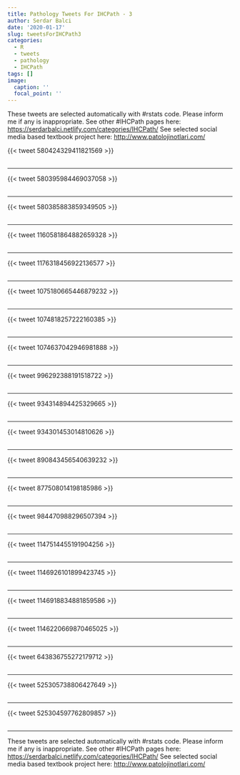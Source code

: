 ```yaml
---
title: Pathology Tweets For IHCPath - 3
author: Serdar Balci
date: '2020-01-17'
slug: tweetsForIHCPath3
categories:
  - R
  - tweets
  - pathology
  - IHCPath
tags: []
image:
  caption: ''
  focal_point: ''
---
```



These tweets are selected automatically with #rstats code. Please inform me if any is inappropriate.
See other #IHCPath pages here: https://serdarbalci.netlify.com/categories/IHCPath/ 
See selected social media based textbook project here: http://www.patolojinotlari.com/

{{< tweet 580424329411821569 >}}
<br>
<br>
<hr>
{{< tweet 580395984469037058 >}}
<br>
<br>
<hr>
{{< tweet 580385883859349505 >}}
<br>
<br>
<hr>
{{< tweet 1160581864882659328 >}}
<br>
<br>
<hr>
{{< tweet 1176318456922136577 >}}
<br>
<br>
<hr>
{{< tweet 1075180665446879232 >}}
<br>
<br>
<hr>
{{< tweet 1074818257222160385 >}}
<br>
<br>
<hr>
{{< tweet 1074637042946981888 >}}
<br>
<br>
<hr>
{{< tweet 996292388191518722 >}}
<br>
<br>
<hr>
{{< tweet 934314894425329665 >}}
<br>
<br>
<hr>
{{< tweet 934301453014810626 >}}
<br>
<br>
<hr>
{{< tweet 890843456540639232 >}}
<br>
<br>
<hr>
{{< tweet 877508014198185986 >}}
<br>
<br>
<hr>
{{< tweet 984470988296507394 >}}
<br>
<br>
<hr>
{{< tweet 1147514455191904256 >}}
<br>
<br>
<hr>
{{< tweet 1146926101899423745 >}}
<br>
<br>
<hr>
{{< tweet 1146918834881859586 >}}
<br>
<br>
<hr>
{{< tweet 1146220669870465025 >}}
<br>
<br>
<hr>
{{< tweet 643836755272179712 >}}
<br>
<br>
<hr>
{{< tweet 525305738806427649 >}}
<br>
<br>
<hr>
{{< tweet 525304597762809857 >}}
<br>
<br>
<hr>


These tweets are selected automatically with #rstats code. Please inform me if any is inappropriate.
See other #IHCPath pages here: https://serdarbalci.netlify.com/categories/IHCPath/ 
See selected social media based textbook project here: http://www.patolojinotlari.com/
